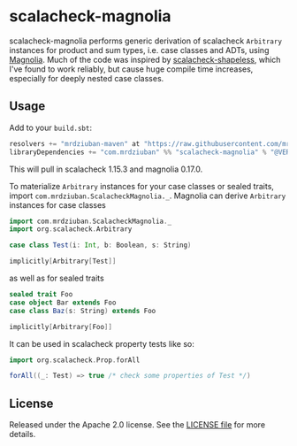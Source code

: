 # scalacheck-magnolia

scalacheck-magnolia performs generic derivation of scalacheck `Arbitrary` instances for product and sum types, i.e.
case classes and ADTs, using [Magnolia](http://magnolia.work). Much of the code was inspired by
[scalacheck-shapeless](https://github.com/alexarchambault/scalacheck-shapeless/blob/master/README.md), which I've
found to work reliably, but cause huge compile time increases, especially for deeply nested case classes.

## Usage

Add to your `build.sbt`:

```scala
resolvers += "mrdziuban-maven" at "https://raw.githubusercontent.com/mrdziuban/maven-repo/master"
libraryDependencies += "com.mrdziuban" %% "scalacheck-magnolia" % "@VERSION@"
```

This will pull in scalacheck 1.15.3 and magnolia 0.17.0.

To materialize `Arbitrary` instances for your case classes or sealed traits, import `com.mrdziuban.ScalacheckMagnolia._`.
Magnolia can derive `Arbitrary` instances for case classes

```scala mdoc:silent
import com.mrdziuban.ScalacheckMagnolia._
import org.scalacheck.Arbitrary

case class Test(i: Int, b: Boolean, s: String)

implicitly[Arbitrary[Test]]
```

as well as for sealed traits

```scala mdoc:silent
sealed trait Foo
case object Bar extends Foo
case class Baz(s: String) extends Foo

implicitly[Arbitrary[Foo]]
```

It can be used in scalacheck property tests like so:

```scala mdoc:silent
import org.scalacheck.Prop.forAll

forAll((_: Test) => true /* check some properties of Test */)
```

## License

Released under the Apache 2.0 license. See the [LICENSE file](LICENSE) for more details.

